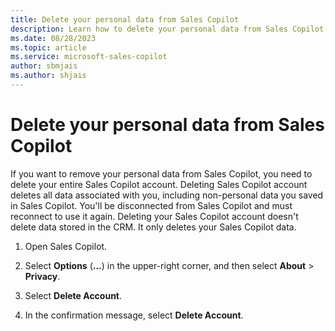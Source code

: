 ```yaml
---
title: Delete your personal data from Sales Copilot
description: Learn how to delete your personal data from Sales Copilot.
ms.date: 08/28/2023
ms.topic: article
ms.service: microsoft-sales-copilot
author: sbmjais
ms.author: shjais
---
```


# Delete your personal data from Sales Copilot

If you want to remove your personal data from Sales Copilot, you need to delete your entire Sales Copilot account. Deleting Sales Copilot account deletes all data associated with you, including non-personal data you saved in Sales Copilot. You'll be disconnected from Sales Copilot and must reconnect to use it again. Deleting your Sales Copilot account doesn't delete data stored in the CRM. It only deletes your Sales Copilot data.

1. Open Sales Copilot.

1. Select **Options** (**...**) in the upper-right corner, and then select **About** > **Privacy**.

1. Select **Delete Account**.

1. In the confirmation message, select **Delete Account**.
